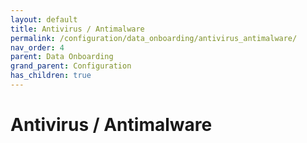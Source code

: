```yaml
---
layout: default
title: Antivirus / Antimalware
permalink: /configuration/data_onboarding/antivirus_antimalware/
nav_order: 4
parent: Data Onboarding
grand_parent: Configuration
has_children: true
---
```


# **Antivirus / Antimalware**